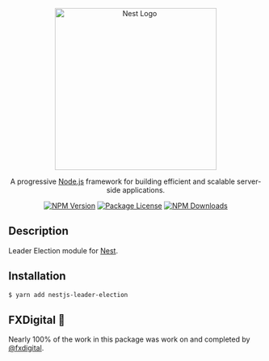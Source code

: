 <p align="center">
  <a href="http://nestjs.com/" target="blank"><img src="https://nestjs.com/img/logo_text.svg" width="320" alt="Nest Logo" /></a>
</p>

  <p align="center">A progressive <a href="http://nodejs.org" target="blank">Node.js</a> framework for building efficient and scalable server-side applications.</p>
    <p align="center">
<a href="https://www.npmjs.com/nestjs-leader-election"><img src="https://img.shields.io/npm/v/nestjs-leader-election.svg" alt="NPM Version" /></a>
<a href="https://www.npmjs.com/nestjs-leader-election"><img src="https://img.shields.io/npm/l/nestjs-leader-electionsvg" alt="Package License" /></a>
<a href="https://www.npmjs.com/nestjs-leader-election"><img src="https://img.shields.io/npm/dm/nestjs-leader-election.svg" alt="NPM Downloads" /></a>
</p>

## Description

Leader Election module for [Nest](https://github.com/nestjs/nest).

## Installation

```bash
$ yarn add nestjs-leader-election
```

## FXDigital 👏

Nearly 100% of the work in this package was work on and completed by [@fxdigital](https://github.com/wearefx).
